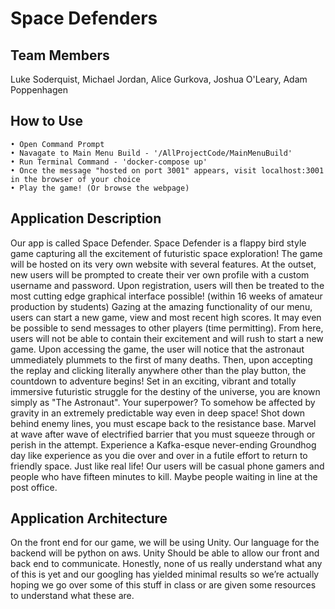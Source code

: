 # Space Defenders

## Team Members
Luke Soderquist, 
Michael Jordan, 
Alice Gurkova, 
Joshua O'Leary, 
Adam Poppenhagen

## How to Use
```
• Open Command Prompt
• Navagate to Main Menu Build - '/AllProjectCode/MainMenuBuild'
• Run Terminal Command - 'docker-compose up'
• Once the message "hosted on port 3001" appears, visit localhost:3001 in the browser of your choice
• Play the game! (Or browse the webpage)
```

## Application Description

Our app is called Space Defender. Space Defender is a flappy bird style game capturing all the excitement of futuristic space exploration! The game will be hosted on its very own website with several features. At the outset, new users will be prompted to create their ver own profile with a custom username and password. Upon registration, users will then be treated to the most cutting edge graphical interface possible! (within 16 weeks of amateur production by students) Gazing at the amazing functionality of our menu, users can start a new game, view and most recent high scores.  It may even be possible to send messages to other players (time permitting). From here, users will not be able to contain their excitement and will rush to start a new game. Upon accessing the game, the user will notice that the astronaut ummediately plummets to the first of many deaths. Then, upon accepting the replay and clicking literally anywhere other than the play button, the countdown to adventure begins! Set in an exciting, vibrant and totally immersive futuristic struggle for the destiny of the universe, you are known simply as "The Astronaut". Your superpower? To somehow be affected by gravity in an extremely predictable way even in deep space! Shot down behind enemy lines, you must escape back to the resistance base. Marvel at wave after wave of electrified barrier that you must squeeze through or perish in the attempt. Experience a Kafka-esque never-ending Groundhog day like experience as you die over and over in a futile effort to return to friendly space. Just like real life!
	Our users will be casual phone gamers and people who have fifteen minutes to kill. Maybe people waiting in line at the post office.

## Application Architecture

On the front end for our game, we will be using Unity. Our language for the backend will be python on aws. Unity Should be able to allow our front and back end to communicate. Honestly, none of us really understand what any of this is yet and our googling has yielded minimal results so we’re actually hoping we go over some of this stuff in class or are given some resources to understand what these are.
